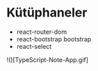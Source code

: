 # Kütüphaneler
- react-router-dom
- react-bootstrap bootstrap
- react-select


!()[TypeScript-Note-App.gif]
